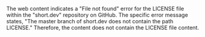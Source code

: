 The web content indicates a "File not found" error for the LICENSE file within the "short.dev" repository on GitHub. The specific error message states, "The master branch of short.dev does not contain the path LICENSE." Therefore, the content does not contain the LICENSE file content.

